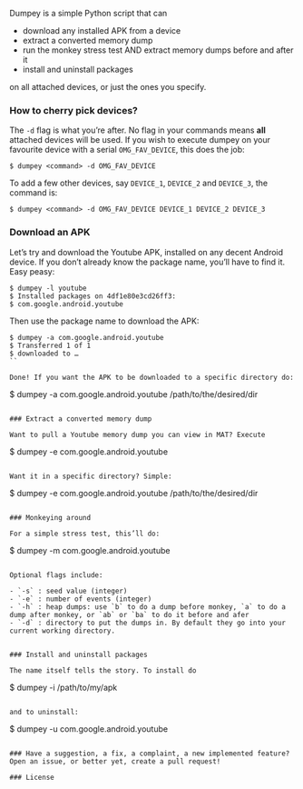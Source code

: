 Dumpey is a simple Python script that can

 - download any installed APK from a device
 - extract a converted memory dump
 - run the monkey stress test AND extract memory dumps before and after it
 - install and uninstall packages

on all attached devices, or just the ones you specify.

### How to cherry pick devices?

The `-d` flag is what you’re after. No flag in your commands means **all** 
attached devices will be used. If you wish to execute dumpey on your favourite 
device with a serial `OMG_FAV_DEVICE`, this does the job:

```
$ dumpey <command> -d OMG_FAV_DEVICE
```

To add a few other devices, say `DEVICE_1`, `DEVICE_2` and `DEVICE_3`, 
the command is:

```
$ dumpey <command> -d OMG_FAV_DEVICE DEVICE_1 DEVICE_2 DEVICE_3
```

### Download an APK

Let’s try and download the Youtube APK, installed on any decent Android device. 
If you don’t already know the package name, you’ll have to find it. Easy peasy:

```
$ dumpey -l youtube
$ Installed packages on 4df1e80e3cd26ff3: 
$ com.google.android.youtube
```

Then use the package name to download the APK:

```
$ dumpey -a com.google.android.youtube
$ Transferred 1 of 1
$ downloaded to …
``

Done! If you want the APK to be downloaded to a specific directory do:

```
$ dumpey -a com.google.android.youtube /path/to/the/desired/dir
```

### Extract a converted memory dump

Want to pull a Youtube memory dump you can view in MAT? Execute

```
$ dumpey -e com.google.android.youtube
```

Want it in a specific directory? Simple: 

```
$ dumpey -e com.google.android.youtube /path/to/the/desired/dir
```

### Monkeying around

For a simple stress test, this’ll do:

```
$ dumpey -m com.google.android.youtube
```

Optional flags include:

- `-s` : seed value (integer)
- `-e` : number of events (integer)
- `-h` : heap dumps: use `b` to do a dump before monkey, `a` to do a dump after monkey, or `ab` or `ba` to do it before and afer
- `-d` : directory to put the dumps in. By default they go into your current working directory. 


### Install and uninstall packages

The name itself tells the story. To install do

```
$ dumpey -i /path/to/my/apk
```

and to uninstall:

```
$ dumpey -u com.google.android.youtube
```

### Have a suggestion, a fix, a complaint, a new implemented feature?
Open an issue, or better yet, create a pull request! 

### License